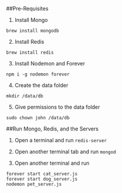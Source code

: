 

##Pre-Requisites

1. Install Mongo

  `brew install mongodb`

2. Install Redis

  `brew install redis`

3. Install Nodemon and Forever

  `npm i -g nodemon forever`

4. Create the data folder

  `mkdir /data/db`

5. Give permissions to the data folder

  `sudo chown john /data/db`

##Run Mongo, Redis, and the Servers

1. Open a terminal and run `redis-server`

2. Open another terminal tab and run `mongod`

3. Open another terminal and run

  ```
  forever start cat_server.js
  forever start dog_server.js
  nodemon pet_server.js
  ```

